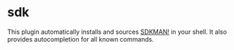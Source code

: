 # sdk

This plugin automatically installs and sources [SDKMAN!](https://sdkman.io) in
your shell. It also provides autocompletion for all known commands.
